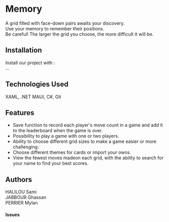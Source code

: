 # Memory

A grid filled with face-down pairs awaits your discovery.<br>
Use your memory to remember their positions.<br>
Be careful! The larger the grid you choose, the more difficult it will be.<br>

## Installation

Install our project with :<br>
...

## Technologies Used

XAML, .NET MAUI, C#, Git

## Features

- Save function to record each player's move count in a game and add it to the leaderboard when the game is over.<br>
- Possibility to play a game with one or two players.<br>
- Ability to choose different grid sizes to make a game easier or more challenging.<br>
- Choose different themes for cards or import your owns.<br>
- View the fewest moves madeon each grid, with the ability to search for your name to find your best scores.<br>

## Authors

HALILOU Sami<br>
JABBOUR Ghassan<br>
PERRIER Mylan<br>

#### Issues

